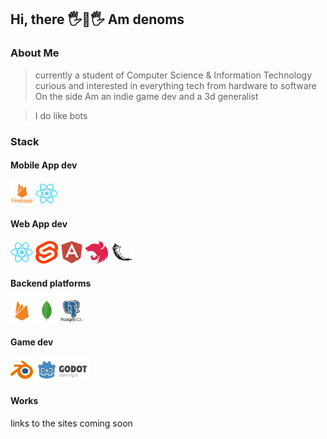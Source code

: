 ## Hi, there 🖐👋🖐 Am denoms

### About Me
> currently a student of Computer Science & Information Technology
> curious and interested in everything tech from hardware to software
> On the side Am an indie game dev and a 3d generalist

> I do like bots

### Stack
#### Mobile App dev
<img src="./images/firebase-plain-wordmark.svg" alt= “flutter” width="36" height="36"> <img src="./images/react-original.svg" alt= “reactnative” width="36" height="36">

#### Web App dev
<img src="./images/react-original.svg" alt= “react” width="36" height="36"> <img src="./images/svelte-original.svg" alt= “svelte” width="36" height="36"> <img src="./images/angularjs-plain.svg" alt= “angular” width="36" height="36"> <img src="./images/nestjs-plain.svg" alt= “next” width="36" height="36"> <img src="./images/flask-original.svg" alt= “flsk” width="36" height="36">


#### Backend platforms
<img src="./images/firebase-plain.svg" alt= “firebase” width="36" height="36"> <img src="./images/mongodb-original.svg" alt= “mongo” width="36" height="36"> <img src="./images/postgresql-original-wordmark.svg" alt= “postgres” width="36" height="36">

#### Game dev
<img src="./images/blender-original.svg" alt= “blender” width="36" height="36">  <img src="./images/godot.png" alt= “godot” width="86" height="36"> 

#### Works
links to the sites coming soon

<!--
**botdenoms/botdenoms** is a ✨ _special_ ✨ repository because its `README.md` (this file) appears on your GitHub profile.

Here are some ideas to get you started:svelte

- 🔭 I’m currently working on ...
- 🌱 I’m currently learning ...
- 👯 I’m looking to collaborate on ...
- 🤔 I’m looking for help with ...
- 💬 Ask me about ...
- 📫 How to reach me: ...
- 😄 Pronouns: ...
- ⚡ Fun fact: ...
-->
